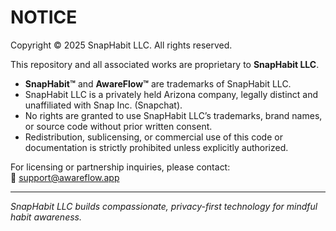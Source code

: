 # NOTICE

Copyright © 2025 SnapHabit LLC. All rights reserved.

This repository and all associated works are proprietary to **SnapHabit LLC**.

- **SnapHabit™** and **AwareFlow™** are trademarks of SnapHabit LLC.  
- SnapHabit LLC is a privately held Arizona company, legally distinct and unaffiliated with Snap Inc. (Snapchat).  
- No rights are granted to use SnapHabit LLC’s trademarks, brand names, or source code without prior written consent.  
- Redistribution, sublicensing, or commercial use of this code or documentation is strictly prohibited unless explicitly authorized.  

For licensing or partnership inquiries, please contact:  
📧 support@awareflow.app  

---  
*SnapHabit LLC builds compassionate, privacy-first technology for mindful habit awareness.*
